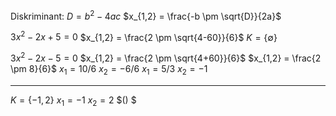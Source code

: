 Diskriminant:
$D = b^2 - 4ac$
$x_{1,2} = \frac{-b \pm \sqrt{D}}{2a}$



$3x^2 - 2x + 5 = 0$
$x_{1,2} = \frac{2 \pm \sqrt{4-60}}{6}$
$K = \{\emptyset\}$


$3x^2 - 2x - 5 = 0$
$x_{1,2} = \frac{2 \pm \sqrt{4+60}}{6}$
$x_{1,2} = \frac{2 \pm 8}{6}$
$x_1 = 10/6$
$x_2 = -6 / 6$
$x_1 = 5/3$
$x_2 = -1$


---

$K = \{-1, 2\}$
$x_1 = -1$
$x_2 = 2$
$() $


